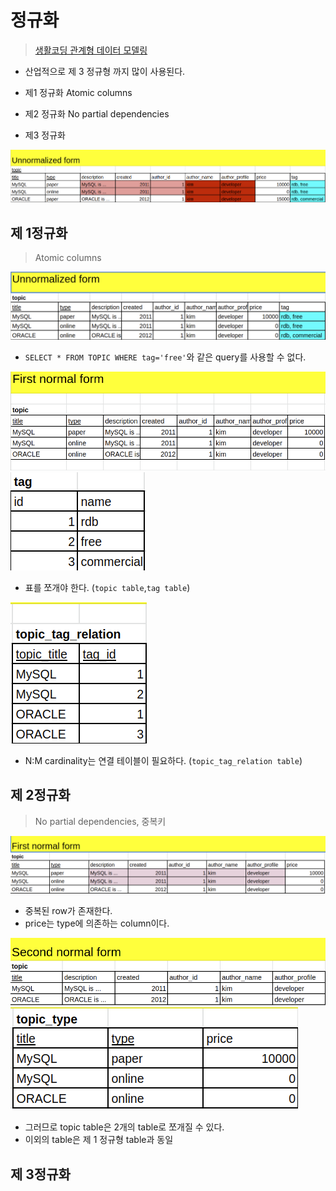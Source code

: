 # 정규화
> [생활코딩 관계형 데이터 모델링](https://opentutorials.org/course/3883/25301)

- 산업적으로 제 3 정규형 까지 많이 사용된다.


- 제1 정규화 Atomic columns
- 제2 정규화 No partial dependencies
- 제3 정규화 

<img src ='./src/0.png'>

## 제 1정규화
> Atomic columns

<img src ='./src/1-0.png'/>

- `SELECT * FROM TOPIC WHERE tag='free'`와 같은 query를 사용할 수 없다.

<img src ='./src/1-1.png'>
<img src ='./src/1-3.png'>

- 표를 쪼개야 한다. (`topic table`,`tag table`)

<img src ='./src/1-2.png'>


- N:M cardinality는 연결 테이블이 필요하다. (`topic_tag_relation table`)

## 제 2정규화
> No partial dependencies, 중복키

<img src ='./src/2-0.png'>

- 중복된 row가 존재한다.
- price는 type에 의존하는 column이다.

<img src ='./src/2-1.png'>
<img src ='./src/2-2.png'>


- 그러므로 topic table은 2개의 table로 쪼개질 수 있다.
- 이외의 table은 제 1 정규형 table과 동일


## 제 3정규화
